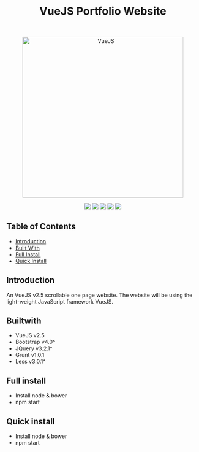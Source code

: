 <h1 align="center"> VueJS Portfolio Website </h1> <br>
<p align="center">
    <img alt="VueJS" title="VueJS" src="https://ypereirareis.github.io/images/posts/vuejs.jpg" width="420">
</p>
<p align="center">
    <img src="https://img.shields.io/badge/vueJS-v2.5-green.svg" />
    <img src="https://img.shields.io/badge/npm-latest-blue.svg" />
    <img src="https://img.shields.io/badge/less-latest-green.svg" />
    <img src="https://img.shields.io/badge/grunt-latest-orange.svg" />
    <img src="https://img.shields.io/github/forks/maxsilvauk/angularjs-dashboard.svg?style=social&label=Fork" />
</p>

## Table of Contents

- [Introduction](#introduction)
- [Built With](#builtwith)
- [Full Install](#fullinstall)
- [Quick Install](#quickinstall)

## Introduction

An VueJS v2.5 scrollable one page website. The website will be using the light-weight JavaScript framework VueJS.

## Builtwith

* VueJS v2.5
* Bootstrap v4.0^
* JQuery v3.2.1^
* Grunt v1.0.1
* Less v3.0.1^

## Full install 

* Install node & bower
* npm start

## Quick install 

* Install node & bower
* npm start
